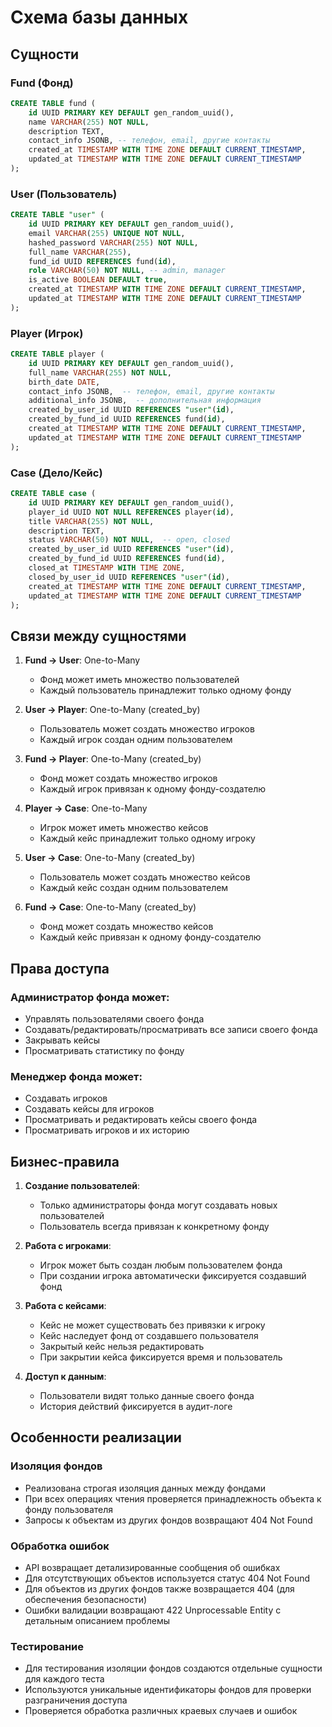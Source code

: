 # Схема базы данных

## Сущности

### Fund (Фонд)
```sql
CREATE TABLE fund (
    id UUID PRIMARY KEY DEFAULT gen_random_uuid(),
    name VARCHAR(255) NOT NULL,
    description TEXT,
    contact_info JSONB, -- телефон, email, другие контакты
    created_at TIMESTAMP WITH TIME ZONE DEFAULT CURRENT_TIMESTAMP,
    updated_at TIMESTAMP WITH TIME ZONE DEFAULT CURRENT_TIMESTAMP
);
```

### User (Пользователь)
```sql
CREATE TABLE "user" (
    id UUID PRIMARY KEY DEFAULT gen_random_uuid(),
    email VARCHAR(255) UNIQUE NOT NULL,
    hashed_password VARCHAR(255) NOT NULL,
    full_name VARCHAR(255),
    fund_id UUID REFERENCES fund(id),
    role VARCHAR(50) NOT NULL, -- admin, manager
    is_active BOOLEAN DEFAULT true,
    created_at TIMESTAMP WITH TIME ZONE DEFAULT CURRENT_TIMESTAMP,
    updated_at TIMESTAMP WITH TIME ZONE DEFAULT CURRENT_TIMESTAMP
);
```

### Player (Игрок)
```sql
CREATE TABLE player (
    id UUID PRIMARY KEY DEFAULT gen_random_uuid(),
    full_name VARCHAR(255) NOT NULL,
    birth_date DATE,
    contact_info JSONB,  -- телефон, email, другие контакты
    additional_info JSONB,  -- дополнительная информация
    created_by_user_id UUID REFERENCES "user"(id),
    created_by_fund_id UUID REFERENCES fund(id),
    created_at TIMESTAMP WITH TIME ZONE DEFAULT CURRENT_TIMESTAMP,
    updated_at TIMESTAMP WITH TIME ZONE DEFAULT CURRENT_TIMESTAMP
);
```

### Case (Дело/Кейс)
```sql
CREATE TABLE case (
    id UUID PRIMARY KEY DEFAULT gen_random_uuid(),
    player_id UUID NOT NULL REFERENCES player(id),
    title VARCHAR(255) NOT NULL,
    description TEXT,
    status VARCHAR(50) NOT NULL,  -- open, closed
    created_by_user_id UUID REFERENCES "user"(id),
    created_by_fund_id UUID REFERENCES fund(id),
    closed_at TIMESTAMP WITH TIME ZONE,
    closed_by_user_id UUID REFERENCES "user"(id),
    created_at TIMESTAMP WITH TIME ZONE DEFAULT CURRENT_TIMESTAMP,
    updated_at TIMESTAMP WITH TIME ZONE DEFAULT CURRENT_TIMESTAMP
);
```

## Связи между сущностями

1. **Fund -> User**: One-to-Many
   - Фонд может иметь множество пользователей
   - Каждый пользователь принадлежит только одному фонду

2. **User -> Player**: One-to-Many (created_by)
   - Пользователь может создать множество игроков
   - Каждый игрок создан одним пользователем

3. **Fund -> Player**: One-to-Many (created_by)
   - Фонд может создать множество игроков
   - Каждый игрок привязан к одному фонду-создателю

4. **Player -> Case**: One-to-Many
   - Игрок может иметь множество кейсов
   - Каждый кейс принадлежит только одному игроку

5. **User -> Case**: One-to-Many (created_by)
   - Пользователь может создать множество кейсов
   - Каждый кейс создан одним пользователем

6. **Fund -> Case**: One-to-Many (created_by)
   - Фонд может создать множество кейсов
   - Каждый кейс привязан к одному фонду-создателю

## Права доступа

### Администратор фонда может:
- Управлять пользователями своего фонда
- Создавать/редактировать/просматривать все записи своего фонда
- Закрывать кейсы
- Просматривать статистику по фонду

### Менеджер фонда может:
- Создавать игроков
- Создавать кейсы для игроков
- Просматривать и редактировать кейсы своего фонда
- Просматривать игроков и их историю

## Бизнес-правила

1. **Создание пользователей**:
   - Только администраторы фонда могут создавать новых пользователей
   - Пользователь всегда привязан к конкретному фонду

2. **Работа с игроками**:
   - Игрок может быть создан любым пользователем фонда
   - При создании игрока автоматически фиксируется создавший фонд

3. **Работа с кейсами**:
   - Кейс не может существовать без привязки к игроку
   - Кейс наследует фонд от создавшего пользователя
   - Закрытый кейс нельзя редактировать
   - При закрытии кейса фиксируется время и пользователь

4. **Доступ к данным**:
   - Пользователи видят только данные своего фонда
   - История действий фиксируется в аудит-логе

## Особенности реализации

### Изоляция фондов
- Реализована строгая изоляция данных между фондами
- При всех операциях чтения проверяется принадлежность объекта к фонду пользователя
- Запросы к объектам из других фондов возвращают 404 Not Found

### Обработка ошибок
- API возвращает детализированные сообщения об ошибках
- Для отсутствующих объектов используется статус 404 Not Found
- Для объектов из других фондов также возвращается 404 (для обеспечения безопасности)
- Ошибки валидации возвращают 422 Unprocessable Entity с детальным описанием проблемы

### Тестирование
- Для тестирования изоляции фондов создаются отдельные сущности для каждого теста
- Используются уникальные идентификаторы фондов для проверки разграничения доступа
- Проверяется обработка различных краевых случаев и ошибок 